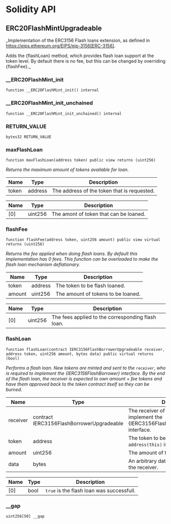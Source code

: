 # Solidity API

## ERC20FlashMintUpgradeable

_Implementation of the ERC3156 Flash loans extension, as defined in
https://eips.ethereum.org/EIPS/eip-3156[ERC-3156].

Adds the {flashLoan} method, which provides flash loan support at the token
level. By default there is no fee, but this can be changed by overriding {flashFee}._

### __ERC20FlashMint_init

```solidity
function __ERC20FlashMint_init() internal
```

### __ERC20FlashMint_init_unchained

```solidity
function __ERC20FlashMint_init_unchained() internal
```

### RETURN_VALUE

```solidity
bytes32 RETURN_VALUE
```

### maxFlashLoan

```solidity
function maxFlashLoan(address token) public view returns (uint256)
```

_Returns the maximum amount of tokens available for loan._

| Name | Type | Description |
| ---- | ---- | ----------- |
| token | address | The address of the token that is requested. |

| Name | Type | Description |
| ---- | ---- | ----------- |
| [0] | uint256 | The amont of token that can be loaned. |

### flashFee

```solidity
function flashFee(address token, uint256 amount) public view virtual returns (uint256)
```

_Returns the fee applied when doing flash loans. By default this
implementation has 0 fees. This function can be overloaded to make
the flash loan mechanism deflationary._

| Name | Type | Description |
| ---- | ---- | ----------- |
| token | address | The token to be flash loaned. |
| amount | uint256 | The amount of tokens to be loaned. |

| Name | Type | Description |
| ---- | ---- | ----------- |
| [0] | uint256 | The fees applied to the corresponding flash loan. |

### flashLoan

```solidity
function flashLoan(contract IERC3156FlashBorrowerUpgradeable receiver, address token, uint256 amount, bytes data) public virtual returns (bool)
```

_Performs a flash loan. New tokens are minted and sent to the
`receiver`, who is required to implement the {IERC3156FlashBorrower}
interface. By the end of the flash loan, the receiver is expected to own
amount + fee tokens and have them approved back to the token contract itself so
they can be burned._

| Name | Type | Description |
| ---- | ---- | ----------- |
| receiver | contract IERC3156FlashBorrowerUpgradeable | The receiver of the flash loan. Should implement the {IERC3156FlashBorrower.onFlashLoan} interface. |
| token | address | The token to be flash loaned. Only `address(this)` is supported. |
| amount | uint256 | The amount of tokens to be loaned. |
| data | bytes | An arbitrary datafield that is passed to the receiver. |

| Name | Type | Description |
| ---- | ---- | ----------- |
| [0] | bool | `true` is the flash loan was successfull. |

### __gap

```solidity
uint256[50] __gap
```

